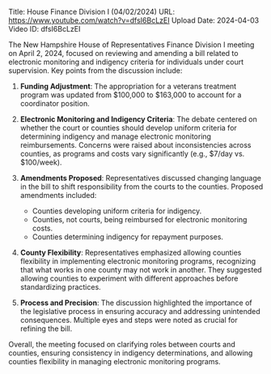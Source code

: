 Title: House Finance Division I (04/02/2024)
URL: https://www.youtube.com/watch?v=dfsI6BcLzEI
Upload Date: 2024-04-03
Video ID: dfsI6BcLzEI

The New Hampshire House of Representatives Finance Division I meeting on April 2, 2024, focused on reviewing and amending a bill related to electronic monitoring and indigency criteria for individuals under court supervision. Key points from the discussion include:

1. **Funding Adjustment**: The appropriation for a veterans treatment program was updated from $100,000 to $163,000 to account for a coordinator position.

2. **Electronic Monitoring and Indigency Criteria**: The debate centered on whether the court or counties should develop uniform criteria for determining indigency and manage electronic monitoring reimbursements. Concerns were raised about inconsistencies across counties, as programs and costs vary significantly (e.g., $7/day vs. $100/week).

3. **Amendments Proposed**: Representatives discussed changing language in the bill to shift responsibility from the courts to the counties. Proposed amendments included:
   - Counties developing uniform criteria for indigency.
   - Counties, not courts, being reimbursed for electronic monitoring costs.
   - Counties determining indigency for repayment purposes.

4. **County Flexibility**: Representatives emphasized allowing counties flexibility in implementing electronic monitoring programs, recognizing that what works in one county may not work in another. They suggested allowing counties to experiment with different approaches before standardizing practices.

5. **Process and Precision**: The discussion highlighted the importance of the legislative process in ensuring accuracy and addressing unintended consequences. Multiple eyes and steps were noted as crucial for refining the bill.

Overall, the meeting focused on clarifying roles between courts and counties, ensuring consistency in indigency determinations, and allowing counties flexibility in managing electronic monitoring programs.